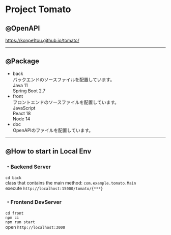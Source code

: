 # Project Tomato


## ◎OpenAPI
https://konpe1tou.github.io/tomato/


---

## ◎Package
- back  
バックエンドのソースファイルを配置しています。  
Java 11  
Spring Boot 2.7  
- front  
フロントエンドのソースファイルを配置しています。  
JavaScript  
React 18  
Node 14
- doc  
OpenAPIのファイルを配置しています。

---

## ◎How to start in Local Env

### ・Backend Server
`cd back`  
class that contains the main method: `com.example.tomato.Main`  
execute `http://localhost:15000/tomato/{***}`  

### ・Frontend DevServer
`cd front`  
`npm ci`  
`npm run start`  
open `http://localhost:3000`  
